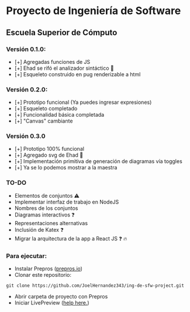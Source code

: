 # Proyecto de Ingeniería de Software
## Escuela Superior de Cómputo

### Versión 0.1.0:
- [+] Agregadas funciones de JS
- [+] Ehad se rifó el analizador sintáctico :blue_heart:
- [+] Esqueleto construido en pug renderizable a html

### Versión 0.2.0:
- [+] Prototipo funcional (Ya puedes ingresar expresiones)
- [+] Esqueleto completado
- [+] Funcionalidad básica completada
- [+] "Canvas" cambiante

### Versión 0.3.0
- [+] Prototipo 100% funcional
- [+] Agregado svg de Ehad :blue_heart:
- [+] Implementación primitiva de generación de diagramas vía toggles
- [+] Ya se lo podemos mostrar a la maestra

### TO-DO
- Elementos de conjuntos :warning: 
- Implementar interfaz de trabajo en NodeJS
- Nombres de los conjuntos
- Diagramas interactivos :question:
- Representaciones alternativas
- Inclusión de Katex :question:
- Migrar la arquitectura de la app a React JS :question: :fire:

### Para ejecutar:

- Instalar Prepros ([prepros.io](https://prepros.io/))
- Clonar este repositorio:
```ssh
git clone https://github.com/JoelHernandez343/ing-de-sfw-project.git
```
- Abrir carpeta de proyecto con Prepros
- Iniciar LivePreview ([help here.](https://prepros.io/help/live-preview))  